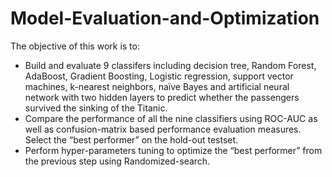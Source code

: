 # Model-Evaluation-and-Optimization
The objective of this work is to:
- Build and evaluate 9 classifers including decision tree, Random Forest, AdaBoost, Gradient Boosting, Logistic regression, support vector machines, k-nearest neighbors, naïve Bayes and artificial neural network with two hidden layers to predict whether the passengers survived the sinking of the Titanic.
- Compare the performance of all the nine classifiers using ROC-AUC as well as confusion-matrix based performance evaluation measures. Select the “best performer” on the hold-out testset.
- Perform hyper-parameters tuning to optimize the “best performer” from the previous step using Randomized-search.
